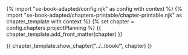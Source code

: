 <frontmatter>
{% import "se-book-adapted/config.njk" as config with context %}
{% import "se-book-adapted/chapters-printable/chapter-printable.njk" as chapter_template with context %}
{% set chapter = config.chapters.projectPlanning %}
{{ chapter_template.add_front_matter(chapter) }}
</frontmatter>

{{ chapter_template.show_chapter("../../book/", chapter) }}